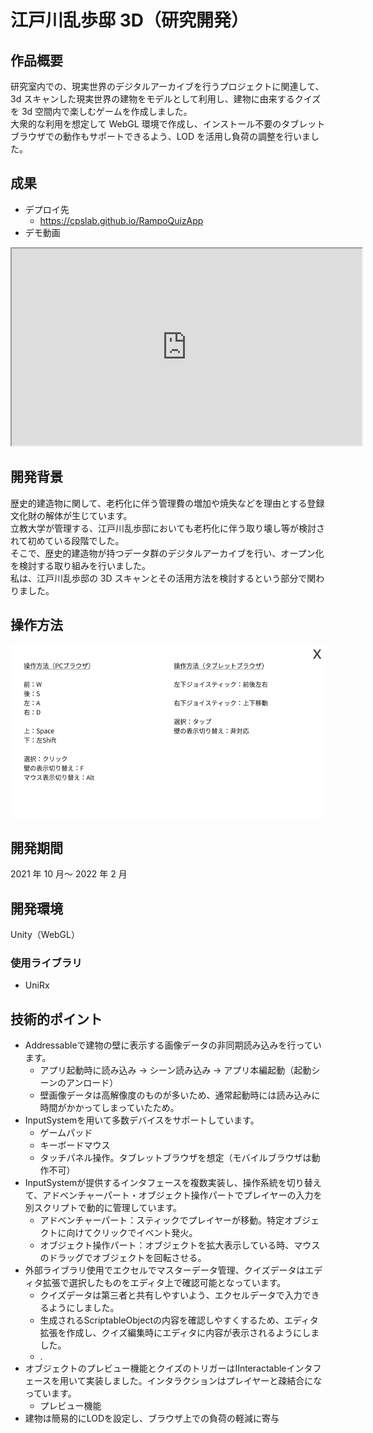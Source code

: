 # 江戸川乱歩邸 3D（研究開発）

## 作品概要

研究室内での、現実世界のデジタルアーカイブを行うプロジェクトに関連して、3d スキャンした現実世界の建物をモデルとして利用し、建物に由来するクイズを 3d 空間内で楽しむゲームを作成しました。<br>
大衆的な利用を想定して WebGL 環境で作成し、インストール不要のタブレットブラウザでの動作もサポートできるよう、LOD を活用し負荷の調整を行いました。

## 成果

- デプロイ先
  - https://cpslab.github.io/RampoQuizApp
- デモ動画

<iframe src="https://drive.google.com/file/d/1k35wufTdoyisutr6vBGYYY8kVEbuPzid/preview" width="560" height="315" allow="autoplay"></iframe>

## 開発背景

歴史的建造物に関して、老朽化に伴う管理費の増加や焼失などを理由とする登録文化財の解体が生じています。<br>
立教大学が管理する、江戸川乱歩邸においても老朽化に伴う取り壊し等が検討されて初めている段階でした。<br>
そこで、歴史的建造物が持つデータ群のデジタルアーカイブを行い、オープン化を検討する取り組みを行いました。<br>
私は、江戸川乱歩邸の 3D スキャンとその活用方法を検討するという部分で関わりました。

## 操作方法

![](img/edogawa_sousa.png)

## 開発期間

2021 年 10 月～ 2022 年 2 月

## 開発環境

Unity（WebGL）

### 使用ライブラリ

- UniRx

<!-- ## 開発メンバーと担当範囲 -->

## 技術的ポイント

- Addressableで建物の壁に表示する画像データの非同期読み込みを行っています。
  - アプリ起動時に読み込み → シーン読み込み → アプリ本編起動（起動シーンのアンロード）
  - 壁画像データは高解像度のものが多いため、通常起動時には読み込みに時間がかかってしまっていたため。
- InputSystemを用いて多数デバイスをサポートしています。
  - ゲームパッド
  - キーボードマウス
  - タッチパネル操作。タブレットブラウザを想定（モバイルブラウザは動作不可）
- InputSystemが提供するインタフェースを複数実装し、操作系統を切り替えて、アドベンチャーパート・オブジェクト操作パートでプレイヤーの入力を別スクリプトで動的に管理しています。
  - アドベンチャーパート：スティックでプレイヤーが移動。特定オブジェクトに向けてクリックでイベント発火。
  - オブジェクト操作パート：オブジェクトを拡大表示している時、マウスのドラッグでオブジェクトを回転させる。
- 外部ライブラリ使用でエクセルでマスターデータ管理、クイズデータはエディタ拡張で選択したものをエディタ上で確認可能となっています。
  - クイズデータは第三者と共有しやすいよう、エクセルデータで入力できるようにしました。
  - 生成されるScriptableObjectの内容を確認しやすくするため、エディタ拡張を作成し、クイズ編集時にエディタに内容が表示されるようにしました。
  - .<!--スクショ。クイズインデックス1と2等-->
- オブジェクトのプレビュー機能とクイズのトリガーはIInteractableインタフェースを用いて実装しました。インタラクションはプレイヤーと疎結合になっています。
  - プレビュー機能
- 建物は簡易的にLODを設定し、ブラウザ上での負荷の軽減に寄与

<!-- ## 展望 -->
